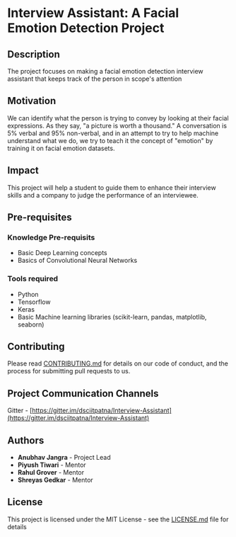 # Interview Assistant: A Facial Emotion Detection Project

## Description
The project focuses on making a facial emotion detection interview assistant that keeps track of the person in scope's attention

## Motivation 
We can identify what the person is trying to convey by looking at their facial expressions. As they say, "a picture is worth a thousand." A conversation is 5% verbal and 95% non-verbal, and in an attempt to try to help machine understand what we do, we try to teach it the concept of "emotion" by training it on facial emotion datasets.

## Impact
This project will help a student to guide them to enhance their interview skills and a company to judge the performance of an interviewee.  

## Pre-requisites
### Knowledge Pre-requisits
* Basic Deep Learning concepts
* Basics of Convolutional Neural Networks

### Tools required
* Python
* Tensorflow
* Keras
* Basic Machine learning libraries (scikit-learn, pandas, matplotlib, seaborn)

## Contributing
Please read [CONTRIBUTING.md](CONTRIBUTING.md) for details on our code of conduct, and the process for submitting pull requests to us.

## Project Communication Channels
Gitter - [https://gitter.im/dsciitpatna/Interview-Assistant](https://gitter.im/dsciitpatna/Interview-Assistant)

## Authors
* **Anubhav Jangra** - Project Lead
* **Piyush Tiwari** - Mentor
* **Rahul Grover** - Mentor
* **Shreyas Gedkar** - Mentor

## License
This project is licensed under the MIT License - see the [LICENSE.md](LICENSE.md) file for details
